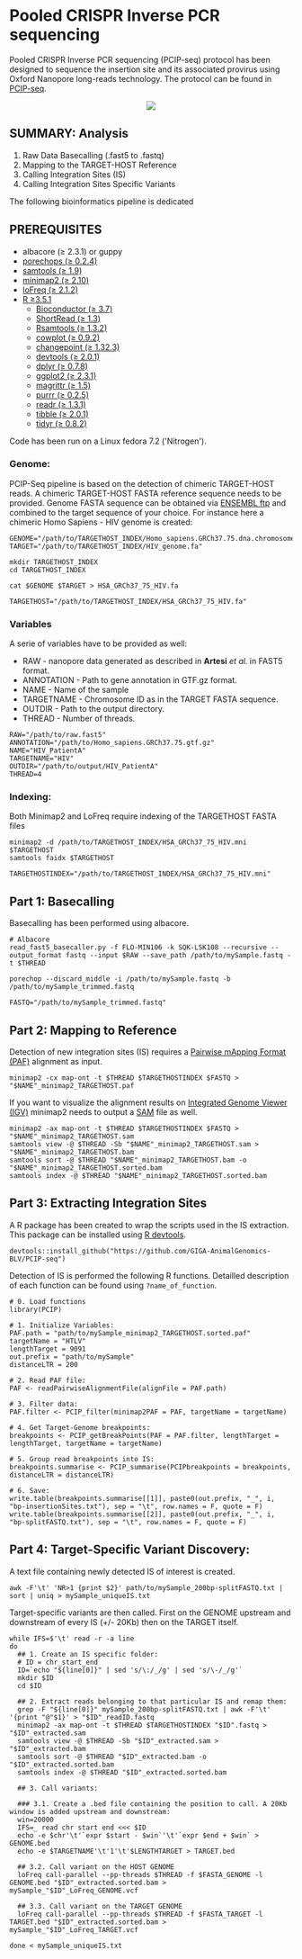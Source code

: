 # Pooled CRISPR Inverse PCR sequencing 

Pooled CRISPR Inverse PCR sequencing (PCIP-seq) protocol has been designed to sequence the insertion site and its associated provirus using Oxford Nanopore long-reads technology. The protocol can be found in [PCIP-seq](https://www.biorxiv.org/content/10.1101/558130v2).

<p align="center">
  <img src="WORKFLOW/Protocol.jpg">
</p>

## SUMMARY: Analysis

1. Raw Data Basecalling (.fast5 to .fastq)
2. Mapping to the TARGET-HOST Reference
3. Calling Integration Sites (IS)
4. Calling Integration Sites Specific Variants

The following bioinformatics pipeline is dedicated 

## PREREQUISITES

* albacore (≥ 2.3.1) or guppy
* [porechops (≥ 0.2.4)](https://github.com/rrwick/Porechop) 
* [samtools (≥ 1.9)](http://samtools.sourceforge.net/) 
* [minimap2 (≥ 2.10)](https://github.com/lh3/minimap2) 
* [loFreq (≥ 2.1.2)](http://csb5.github.io/lofreq/) 
* [R ≥3.5.1](https://www.r-project.org/)
  - [Bioconductor (≥ 3.7)](https://www.bioconductor.org/install/) 
  - [ShortRead (≥ 1.3)](https://bioconductor.org/packages/release/bioc/html/ShortRead.html) 
  - [Rsamtools (≥ 1.3.2)](https://bioconductor.org/packages/release/bioc/html/Rsamtools.html) 
  - [cowplot (≥ 0.9.2)](https://cran.r-project.org/web/packages/cowplot/index.html) 
  - [changepoint (≥ 1.32.3)](https://cran.r-project.org/web/packages/changepoint/index.html) 
  - [devtools (≥ 2.0.1)](https://cran.r-project.org/web/packages/devtools/index.html)
  - [dplyr (≥ 0.7.8)](https://cran.r-project.org/web/packages/dplyr/index.html)
  - [ggplot2 (≥ 2.3.1)](https://cran.r-project.org/web/packages/ggplot2/index.html)
  - [magrittr (≥ 1.5)](https://cran.r-project.org/web/packages/magrittr/index.html)
  - [purrr (≥ 0.2.5)](https://cran.r-project.org/web/packages/purrr/index.html)
  - [readr (≥ 1.3.1)](https://cran.r-project.org/web/packages/readr/index.html)
  - [tibble (≥ 2.0.1)](https://cran.r-project.org/web/packages/tibble/index.html)
  - [tidyr (≥ 0.8.2)](https://cran.r-project.org/web/packages/tidyr/index.html)

Code has been run on a Linux fedora 7.2 ('Nitrogen'). 

### Genome:

PCIP-Seq pipeline is based on the detection of chimeric TARGET-HOST reads. A chimeric TARGET-HOST FASTA reference sequence needs to be provided. Genome FASTA sequence can be obtained via [ENSEMBL ftp](https://www.ensembl.org/info/data/ftp/index.html) and combined to the target sequence of your choice. For instance here a chimeric Homo Sapiens - HIV genome is created:

```
GENOME="/path/to/TARGETHOST_INDEX/Homo_sapiens.GRCh37.75.dna.chromosome.fa"
TARGET="/path/to/TARGETHOST_INDEX/HIV_genome.fa"

mkdir TARGETHOST_INDEX
cd TARGETHOST_INDEX

cat $GENOME $TARGET > HSA_GRCh37_75_HIV.fa

TARGETHOST="/path/to/TARGETHOST_INDEX/HSA_GRCh37_75_HIV.fa"
```

### Variables

A serie of variables have to be provided as well:

- RAW - nanopore data generated as described in **Artesi** *et al.* in FAST5 format.
- ANNOTATION - Path to gene annotation in GTF.gz format.
- NAME - Name of the sample
- TARGETNAME - Chromosome ID as in the TARGET FASTA sequence. 
- OUTDIR - Path to the output directory. 
- THREAD - Number of threads.

```
RAW="/path/to/raw.fast5"
ANNOTATION="/path/to/Homo_sapiens.GRCh37.75.gtf.gz"
NAME="HIV_PatientA"
TARGETNAME="HIV"
OUTDIR="/path/to/output/HIV_PatientA"
THREAD=4
```

### Indexing:

Both Minimap2 and LoFreq require indexing of the TARGETHOST FASTA files

```
minimap2 -d /path/to/TARGETHOST_INDEX/HSA_GRCh37_75_HIV.mni $TARGETHOST
samtools faidx $TARGETHOST

TARGETHOSTINDEX="/path/to/TARGETHOST_INDEX/HSA_GRCh37_75_HIV.mni"
```

## Part 1: Basecalling

Basecalling has been performed using albacore.

```
# Albacore
read_fast5_basecaller.py -f FLO-MIN106 -k SQK-LSK108 --recursive --output_format fastq --input $RAW --save_path /path/to/mySample.fastq -t $THREAD

porechop --discard_middle -i /path/to/mySample.fastq -b /path/to/mySample_trimmed.fastq

FASTQ="/path/to/mySample_trimmed.fastq"
```


## Part 2: Mapping to Reference

Detection of new integration sites (IS) requires a [Pairwise mApping Format \(PAF\)](https://github.com/lh3/miniasm/blob/master/PAF.md) alignment as input. 

```
minimap2 -cx map-ont -t $THREAD $TARGETHOSTINDEX $FASTQ > "$NAME"_minimap2_TARGETHOST.paf
```

If you want to visualize the alignment results on [Integrated Genome Viewer \(IGV\)](http://software.broadinstitute.org/software/igv/) minimap2 needs to output a [SAM](https://en.wikipedia.org/wiki/SAM_(file_format)) file as well.

```
minimap2 -ax map-ont -t $THREAD $TARGETHOSTINDEX $FASTQ > "$NAME"_minimap2_TARGETHOST.sam
samtools view -@ $THREAD -Sb "$NAME"_minimap2_TARGETHOST.sam > "$NAME"_minimap2_TARGETHOST.bam
samtools sort -@ $THREAD "$NAME"_minimap2_TARGETHOST.bam -o "$NAME"_minimap2_TARGETHOST.sorted.bam
samtools index -@ $THREAD "$NAME"_minimap2_TARGETHOST.sorted.bam
```

## Part 3: Extracting Integration Sites

A R package has been created to wrap the scripts used in the IS extraction. This package can be installed using [R devtools](https://github.com/r-lib/devtools).

```
devtools::install_github("https://github.com/GIGA-AnimalGenomics-BLV/PCIP-seq")
```

Detection of IS is performed the following R functions. Detailled description of each function can be found using ```?name_of_function```.

```
# 0. Load functions 
library(PCIP)

# 1. Initialize Variables:
PAF.path = "path/to/mySample_minimap2_TARGETHOST.sorted.paf"
targetName = "HTLV"
lengthTarget = 9091
out.prefix = "path/to/mySample"
distanceLTR = 200

# 2. Read PAF file:
PAF <- readPairwiseAlignmentFile(alignFile = PAF.path)

# 3. Filter data:
PAF.filter <- PCIP_filter(minimap2PAF = PAF, targetName = targetName)

# 4. Get Target-Genome breakpoints:
breakpoints <- PCIP_getBreakPoints(PAF = PAF.filter, lengthTarget = lengthTarget, targetName = targetName)

# 5. Group read breakpoints into IS:
breakpoints.summarise <- PCIP_summarise(PCIPbreakpoints = breakpoints, distanceLTR = distanceLTR)

# 6. Save:
write.table(breakpoints.summarise[[1]], paste0(out.prefix, "_", i, "bp-insertionSites.txt"), sep = "\t", row.names = F, quote = F)
write.table(breakpoints.summarise[[2]], paste0(out.prefix, "_", i, "bp-splitFASTQ.txt"), sep = "\t", row.names = F, quote = F)
```


## Part 4: Target-Specific Variant Discovery:

A text file containing newly detected IS of interest is created. 

```
awk -F'\t' 'NR>1 {print $2}' path/to/mySample_200bp-splitFASTQ.txt | sort | uniq > mySample_uniqueIS.txt
```

Target-specific variants are then called. First on the GENOME upstream and downstream of every IS (+/- 20Kb) then on the TARGET itself.

```
while IFS=$'\t' read -r -a line
do
  ## 1. Create an IS specific folder:
  # ID = chr_start_end
  ID=`echo "${line[0]}" | sed 's/\:/_/g' | sed 's/\-/_/g'`
  mkdir $ID
  cd $ID
  
  ## 2. Extract reads belonging to that particular IS and remap them:
  grep -F "${line[0]}" mySample_200bp-splitFASTQ.txt | awk -F'\t' '{print "@"$1}' > "$ID"_readID.fastq
  minimap2 -ax map-ont -t $THREAD $TARGETHOSTINDEX "$ID".fastq > "$ID"_extracted.sam
  samtools view -@ $THREAD -Sb "$ID"_extracted.sam > "$ID"_extracted.bam
  samtools sort -@ $THREAD "$ID"_extracted.bam -o "$ID"_extracted.sorted.bam
  samtools index -@ $THREAD "$ID"_extracted.sorted.bam

  ## 3. Call variants:
  
  ### 3.1. Create a .bed file containing the position to call. A 20Kb window is added upstream and downstream:
  win=20000
  IFS=_ read chr start end <<< $ID
  echo -e $chr'\t'`expr $start - $win`'\t'`expr $end + $win` > GENOME.bed
  echo -e $TARGETNAME'\t'1'\t'$LENGTHTARGET > TARGET.bed

  ## 3.2. Call variant on the HOST GENOME
  loFreq call-parallel --pp-threads $THREAD -f $FASTA_GENOME -l GENOME.bed "$ID"_extracted.sorted.bam > mySample_"$ID"_LoFreq_GENOME.vcf
  
  ## 3.3. Call variant on the TARGET GENOME
  loFreq call-parallel --pp-threads $THREAD -f $FASTA_TARGET -l TARGET.bed "$ID"_extracted.sorted.bam > mySample_"$ID"_LoFreq_TARGET.vcf

done < mySample_uniqueIS.txt

```